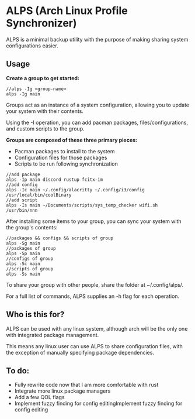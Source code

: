 # ALPS (Arch Linux Profile Synchronizer) 

ALPS is a minimal backup utility with the purpose of making sharing system configurations easier.

## Usage

**Create a group to get started:**

```
//alps -Ig <group-name>
alps -Ig main
```

Groups act as an instance of a system configuration, allowing you to update your system with their contents.

Using the -I operation, you can add pacman packages, files/configurations, and custom scripts to the group.

**Groups are composed of these three primary pieces:**
- Pacman packages to install to the system 
- Configuration files for those packages
- Scripts to be run following synchronization

```
//add package
alps -Ip main discord rustup fcitx-im 
//add config
alps -Ic main ~/.config/alacritty ~/.config/i3/config /usr/local/bin/coolBinary
//add script
alps -Is main ~/Documents/scripts/sys_temp_checker wifi.sh /usr/bin/nnn 
```

After installing some items to your group, you can sync your system with the group's contents:

```
//packages && configs && scripts of group
alps -Sg main
//packages of group
alps -Sp main
//configs of group
alps -Sc main
//scripts of group
alps -Ss main
```

To share your group with other people, share the folder at ~/.config/alps/<group-name>.

For a full list of commands, ALPS supplies an -h flag for each operation.

## Who is this for?

ALPS can be used with any linux system, although arch will be the only one with integrated package management.

This means any linux user can use ALPS to share configuration files, with the exception of manually specifying package dependencies.

## To do:

- Fully rewrite code now that I am more comfortable with rust
- Integrate more linux package managers
- Add a few QOL flags
- Implement fuzzy finding for config editingImplement fuzzy finding for config editing

